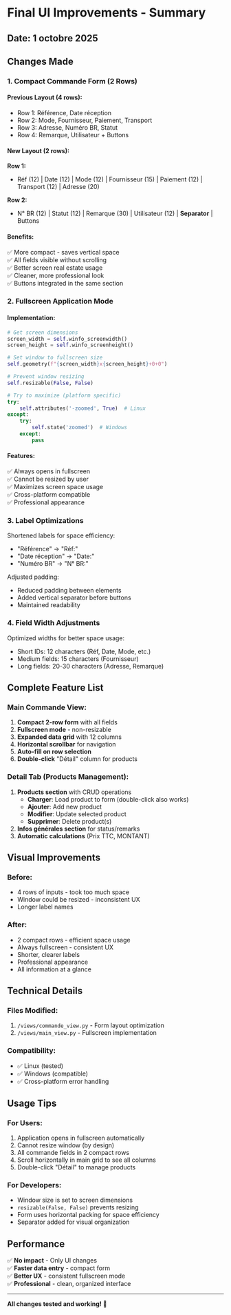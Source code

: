 # Final UI Improvements - Summary

## Date: 1 octobre 2025

## Changes Made

### 1. **Compact Commande Form (2 Rows)**

#### Previous Layout (4 rows):
- Row 1: Référence, Date réception
- Row 2: Mode, Fournisseur, Paiement, Transport
- Row 3: Adresse, Numéro BR, Statut
- Row 4: Remarque, Utilisateur + Buttons

#### New Layout (2 rows):
**Row 1:**
- Réf (12) | Date (12) | Mode (12) | Fournisseur (15) | Paiement (12) | Transport (12) | Adresse (20)

**Row 2:**
- N° BR (12) | Statut (12) | Remarque (30) | Utilisateur (12) | **Separator** | Buttons

#### Benefits:
✅ More compact - saves vertical space  
✅ All fields visible without scrolling  
✅ Better screen real estate usage  
✅ Cleaner, more professional look  
✅ Buttons integrated in the same section  

### 2. **Fullscreen Application Mode**

#### Implementation:
```python
# Get screen dimensions
screen_width = self.winfo_screenwidth()
screen_height = self.winfo_screenheight()

# Set window to fullscreen size
self.geometry(f"{screen_width}x{screen_height}+0+0")

# Prevent window resizing
self.resizable(False, False)

# Try to maximize (platform specific)
try:
    self.attributes('-zoomed', True)  # Linux
except:
    try:
        self.state('zoomed')  # Windows
    except:
        pass
```

#### Features:
✅ Always opens in fullscreen  
✅ Cannot be resized by user  
✅ Maximizes screen space usage  
✅ Cross-platform compatible  
✅ Professional appearance  

### 3. **Label Optimizations**

Shortened labels for space efficiency:
- "Référence" → "Réf:"
- "Date réception" → "Date:"
- "Numéro BR" → "N° BR:"

Adjusted padding:
- Reduced padding between elements
- Added vertical separator before buttons
- Maintained readability

### 4. **Field Width Adjustments**

Optimized widths for better space usage:
- Short IDs: 12 characters (Réf, Date, Mode, etc.)
- Medium fields: 15 characters (Fournisseur)
- Long fields: 20-30 characters (Adresse, Remarque)

## Complete Feature List

### Main Commande View:
1. **Compact 2-row form** with all fields
2. **Fullscreen mode** - non-resizable
3. **Expanded data grid** with 12 columns
4. **Horizontal scrollbar** for navigation
5. **Auto-fill on row selection**
6. **Double-click** "Détail" column for products

### Detail Tab (Products Management):
1. **Products section** with CRUD operations
   - **Charger**: Load product to form (double-click also works)
   - **Ajouter**: Add new product
   - **Modifier**: Update selected product
   - **Supprimer**: Delete product(s)
2. **Infos générales section** for status/remarks
3. **Automatic calculations** (Prix TTC, MONTANT)

## Visual Improvements

### Before:
- 4 rows of inputs - took too much space
- Window could be resized - inconsistent UX
- Longer label names

### After:
- 2 compact rows - efficient space usage
- Always fullscreen - consistent UX
- Shorter, clearer labels
- Professional appearance
- All information at a glance

## Technical Details

### Files Modified:
1. `/views/commande_view.py` - Form layout optimization
2. `/views/main_view.py` - Fullscreen implementation

### Compatibility:
- ✅ Linux (tested)
- ✅ Windows (compatible)
- ✅ Cross-platform error handling

## Usage Tips

### For Users:
1. Application opens in fullscreen automatically
2. Cannot resize window (by design)
3. All commande fields in 2 compact rows
4. Scroll horizontally in main grid to see all columns
5. Double-click "Détail" to manage products

### For Developers:
- Window size is set to screen dimensions
- `resizable(False, False)` prevents resizing
- Form uses horizontal packing for space efficiency
- Separator added for visual organization

## Performance

✅ **No impact** - Only UI changes  
✅ **Faster data entry** - compact form  
✅ **Better UX** - consistent fullscreen mode  
✅ **Professional** - clean, organized interface  

---

**All changes tested and working! 🎉**
